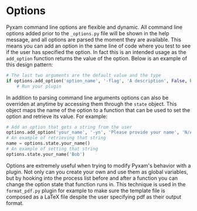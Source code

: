 # Options

Pyxam command line options are flexible and dynamic. All command line options added prior to the `_options.py` file will
be shown in the help message, and all options are parsed the moment they are available. This means you can add an option
in the same line of code where you test to see if the user has specified the option. In fact this is an intended usage
as the `add_option` function returns the value of the option. Below is an example of this design pattern:
```python
# The last two arguments are the default value and the type
if options.add_option('option_name', '-flag', 'A description', False, bool):
    # Run your plugin
```
In addition to parsing command line arguments options can also be overriden at anytime by accessing them through the
`state` object. This object maps the name of the option to a function that can be used to set the option and retrieve
its value. For example:
```python
# Add an option that gets a string from the user
options.add_option('your_name', '-yn', 'Please provide your name', 'N/A', str)
# An example of retrieving that string
name = options.state.your_name()
# An example of setting that string
options.state.your_name('Bob')
```
Options are extremely useful when trying to modify Pyxam's behavior with a plugin. Not only can you create your own and
use them as global variables, but by hooking into the process list before and after a function you can change the option
state that function runs in. This technique is used in the `format_pdf.py` plugin for example to make sure the template
file is composed as a LaTeX file despite the user specifying pdf as their output format.